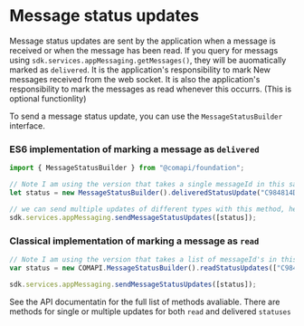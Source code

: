 # Message status updates

Message status updates are sent by the application when a message is received or when the message has been read.
If you query for messags using `sdk.services.appMessaging.getMessages()`, they will be auomatically marked as `delivered`. 
It is the application's responsibility to mark New messages received from the web socket. 
It is also the application's responsibility to mark the messages as read whenever this occurrs. (This is optional functionlity)


To send a message status update, you can use the `MessageStatusBuilder` interface.

### ES6 implementation of marking a message as `delivered`
```javascript
import { MessageStatusBuilder } from "@comapi/foundation";

// Note I am using the version that takes a single messageId in this sample
let status = new MessageStatusBuilder().deliveredStatusUpdate("C984814D-B714-4DC8-8DFF-33C29082ACEA");

// we can send multiple updates of different types with this method, hence the array ...
sdk.services.appMessaging.sendMessageStatusUpdates([status]);
```

### Classical implementation of marking a message as `read`
```javascript
// Note I am using the version that takes a list of messageId's in this sample
var status = new COMAPI.MessageStatusBuilder().readStatusUpdates(["C984814D-B714-4DC8-8DFF-33C29082ACEA", "88E43FA4-9705-44F5-8DE6-4B9DD5E46DF3"]);

sdk.services.appMessaging.sendMessageStatusUpdates([status]);
```

See the API documentatin for the full list of methods avaliable. There are methods for single or multiple updates for both `read` and delivered `statuses`
